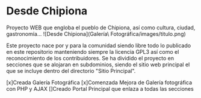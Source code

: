 # Desde Chipiona
Proyecto WEB que engloba el pueblo de Chipiona, así como cultura, ciudad, gastronomía...
![Desde Chipiona](Galería\ Fotográfica/images/titulo.png)

Este proyecto nace por y para la comunidad siendo libre todo lo publicado en este repositorio manteniendo siempre la licencia GPL3 así como el reconocimiento de los contribuidores.
Se ha dividido el proyecto en secciones que se alojaran en subdominios, siendo el sitio web principal el que se incluye dentro del directorio "Sitio Principal".

[x]Creada Galería Fotográfica
[x]Comenzada Mejora de Galería fotográfica con PHP y AJAX
[]Creado Portal Principal que enlaza a todas las secciones